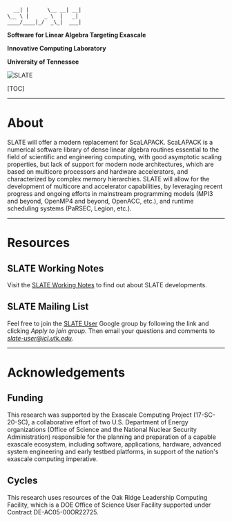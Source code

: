       __| |      \__ __| __|
    \__ \ |     _ \  |   _| 
    ____/____|_/  _\_|  ___|

**Software for Linear Algebra Targeting Exascale**

**Innovative Computing Laboratory**

**University of Tennessee**

![SLATE](http://icl.bitbucket.io/slate/artwork/slate.png)

[TOC]

* * *

About
=====

SLATE will offer a modern replacement for ScaLAPACK.
ScaLAPACK is a numerical software library of dense linear algebra routines
essential to the field of scientific and engineering computing,
with good asymptotic scaling properties, but lack of support for modern node architectures,
which are based on multicore processors and hardware accelerators,
and characterized by complex memory hierarchies.
SLATE will allow for the development of multicore and accelerator capabilities,
by leveraging recent progress and ongoing efforts in mainstream programming models
(MPI3 and beyond, OpenMP4 and beyond, OpenACC, etc.), and runtime scheduling systems
(PaRSEC, Legion, etc.).

* * *

Resources
=========

SLATE Working Notes
-------------------

Visit the [SLATE Working Notes](http://www.icl.utk.edu/publications/series/swans)
to find out about SLATE developments.

SLATE Mailing List
------------------

Feel free to join the
[SLATE User](https://groups.google.com/a/icl.utk.edu/forum/#!forum/slate-user)
Google group by following the link and clicking *Apply to join group*.
Then email your questions and comments to *slate-user@icl.utk.edu*.

* * *

Acknowledgements
================

Funding
-------

This research was supported by the Exascale Computing Project (17-SC-20-SC),
a collaborative effort of two U.S. Department of Energy organizations
(Office of Science and the National Nuclear Security Administration)
responsible for the planning and preparation of a capable exascale ecosystem,
including software, applications, hardware, advanced system engineering
and early testbed platforms, in support of the nation's exascale computing imperative.

Cycles
------

This research uses resources of the Oak Ridge Leadership Computing Facility,
which is a DOE Office of Science User Facility supported under Contract DE-AC05-00OR22725.

